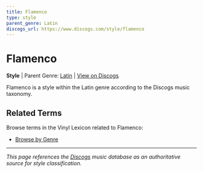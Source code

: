 ```yaml
---
title: Flamenco
type: style
parent_genre: Latin
discogs_url: https://www.discogs.com/style/flamenco
---
```


# Flamenco

**Style** | Parent Genre: [Latin](../genres/latin.md) | [View on Discogs](https://www.discogs.com/style/flamenco)

Flamenco is a style within the Latin genre according to the Discogs music taxonomy.

## Related Terms

Browse terms in the Vinyl Lexicon related to Flamenco:

- [Browse by Genre](../tags/genres.md)

---

*This page references the [Discogs](https://www.discogs.com/style/flamenco) music database as an authoritative source for style classification.*
